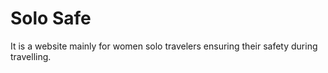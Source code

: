 # Solo Safe

It is a website mainly for women solo travelers ensuring their safety during travelling.

